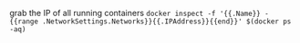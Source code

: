 grab the IP of all running containers
`docker inspect -f '{{.Name}} - {{range .NetworkSettings.Networks}}{{.IPAddress}}{{end}}' $(docker ps -aq)`